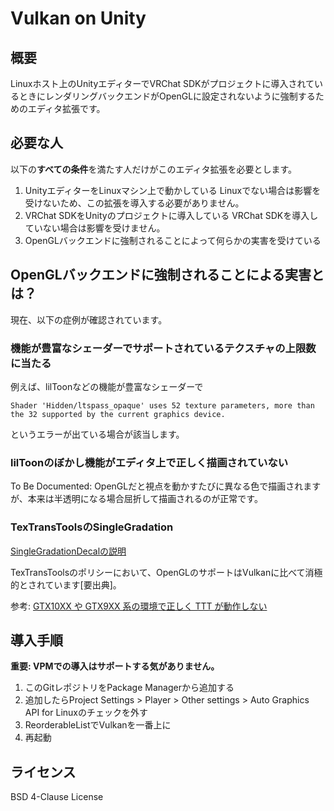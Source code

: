 # Vulkan on Unity

## 概要
Linuxホスト上のUnityエディターでVRChat SDKがプロジェクトに導入されているときにレンダリングバックエンドがOpenGLに設定されないように強制するためのエディタ拡張です。

## 必要な人
以下の**すべての条件**を満たす人だけがこのエディタ拡張を必要とします。

1. UnityエディターをLinuxマシン上で動かしている
     Linuxでない場合は影響を受けないため、この拡張を導入する必要がありません。
2. VRChat SDKをUnityのプロジェクトに導入している
     VRChat SDKを導入していない場合は影響を受けません。
3. OpenGLバックエンドに強制されることによって何らかの実害を受けている

## OpenGLバックエンドに強制されることによる実害とは？
現在、以下の症例が確認されています。

### 機能が豊富なシェーダーでサポートされているテクスチャの上限数に当たる
例えば、lilToonなどの機能が豊富なシェーダーで
```
Shader 'Hidden/ltspass_opaque' uses 52 texture parameters, more than the 32 supported by the current graphics device.
```
というエラーが出ている場合が該当します。

### lilToonのぼかし機能がエディタ上で正しく描画されていない
To Be Documented: OpenGLだと視点を動かすたびに異なる色で描画されますが、本来は半透明になる場合屈折して描画されるのが正常です。

### TexTransToolsのSingleGradation
[SingleGradationDecalの説明](https://ttt.rs64.net/docs/Reference/SingleGradationDecal)

TexTransToolsのポリシーにおいて、OpenGLのサポートはVulkanに比べて消極的とされています\[要出典\]。

参考: [GTX10XX や GTX9XX 系の環境で正しく TTT が動作しない](https://ttt.rs64.net/docs/FAQ#gtx10xx-%E3%82%84-gtx9xx-%E7%B3%BB%E3%81%AE%E7%92%B0%E5%A2%83%E3%81%A7%E6%AD%A3%E3%81%97%E3%81%8F-ttt-%E3%81%8C%E5%8B%95%E4%BD%9C%E3%81%97%E3%81%AA%E3%81%84)

## 導入手順
**重要: VPMでの導入はサポートする気がありません。**

1. このGitレポジトリをPackage Managerから追加する
2. 追加したらProject Settings > Player > Other settings > Auto Graphics API for Linuxのチェックを外す
3. ReorderableListでVulkanを一番上に
4. 再起動

## ライセンス
BSD 4-Clause License
